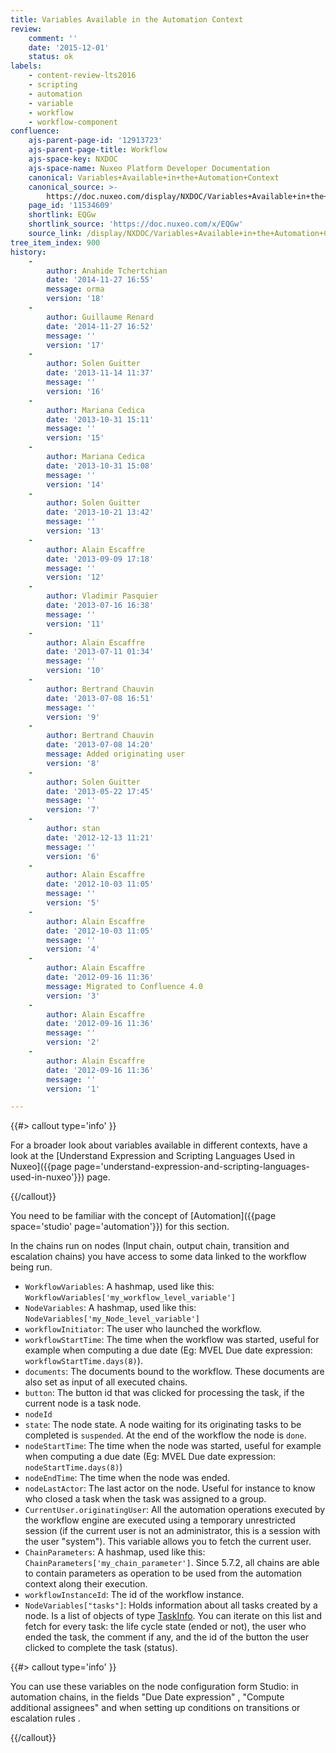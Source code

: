 ```yaml
---
title: Variables Available in the Automation Context
review:
    comment: ''
    date: '2015-12-01'
    status: ok
labels:
    - content-review-lts2016
    - scripting
    - automation
    - variable
    - workflow
    - workflow-component
confluence:
    ajs-parent-page-id: '12913723'
    ajs-parent-page-title: Workflow
    ajs-space-key: NXDOC
    ajs-space-name: Nuxeo Platform Developer Documentation
    canonical: Variables+Available+in+the+Automation+Context
    canonical_source: >-
        https://doc.nuxeo.com/display/NXDOC/Variables+Available+in+the+Automation+Context
    page_id: '11534609'
    shortlink: EQGw
    shortlink_source: 'https://doc.nuxeo.com/x/EQGw'
    source_link: /display/NXDOC/Variables+Available+in+the+Automation+Context
tree_item_index: 900
history:
    -
        author: Anahide Tchertchian
        date: '2014-11-27 16:55'
        message: orma
        version: '18'
    -
        author: Guillaume Renard
        date: '2014-11-27 16:52'
        message: ''
        version: '17'
    -
        author: Solen Guitter
        date: '2013-11-14 11:37'
        message: ''
        version: '16'
    -
        author: Mariana Cedica
        date: '2013-10-31 15:11'
        message: ''
        version: '15'
    -
        author: Mariana Cedica
        date: '2013-10-31 15:08'
        message: ''
        version: '14'
    -
        author: Solen Guitter
        date: '2013-10-21 13:42'
        message: ''
        version: '13'
    -
        author: Alain Escaffre
        date: '2013-09-09 17:18'
        message: ''
        version: '12'
    -
        author: Vladimir Pasquier
        date: '2013-07-16 16:38'
        message: ''
        version: '11'
    -
        author: Alain Escaffre
        date: '2013-07-11 01:34'
        message: ''
        version: '10'
    -
        author: Bertrand Chauvin
        date: '2013-07-08 16:51'
        message: ''
        version: '9'
    -
        author: Bertrand Chauvin
        date: '2013-07-08 14:20'
        message: Added originating user
        version: '8'
    -
        author: Solen Guitter
        date: '2013-05-22 17:45'
        message: ''
        version: '7'
    -
        author: stan
        date: '2012-12-13 11:21'
        message: ''
        version: '6'
    -
        author: Alain Escaffre
        date: '2012-10-03 11:05'
        message: ''
        version: '5'
    -
        author: Alain Escaffre
        date: '2012-10-03 11:05'
        message: ''
        version: '4'
    -
        author: Alain Escaffre
        date: '2012-09-16 11:36'
        message: Migrated to Confluence 4.0
        version: '3'
    -
        author: Alain Escaffre
        date: '2012-09-16 11:36'
        message: ''
        version: '2'
    -
        author: Alain Escaffre
        date: '2012-09-16 11:36'
        message: ''
        version: '1'

---
```

{{#> callout type='info' }}

For a broader look about variables available in different contexts, have a look at the [Understand Expression and Scripting Languages Used in Nuxeo]({{page page='understand-expression-and-scripting-languages-used-in-nuxeo'}}) page.

{{/callout}}

You need to be familiar with the concept of [Automation]({{page space='studio' page='automation'}}) for this section.

In the chains run on nodes (Input chain, output chain, transition and escalation chains) you have access to some data linked to the workflow being run.

*   `WorkflowVariables`: A hashmap, used like this: `WorkflowVariables['my_workflow_level_variable']`
*   `NodeVariables`: A hashmap, used like this: `NodeVariables['my_Node_level_variable']`
*   `workflowInitiator`: The user who launched the workflow.
*   `workflowStartTime`: The time when the workflow was started, useful for example when computing a due date (Eg: MVEL Due date expression: `workflowStartTime.days(8)`).
*   `documents`: The documents bound to the workflow. These documents are also set as input of all executed chains.
*   `button`: The button id that was clicked for processing the task, if the current node is a task node.
*   `nodeId`
*   `state`: The node state. A node waiting for its originating tasks to be completed is `suspended`. At the end of the workflow the node is `done`.
*   `nodeStartTime`: The time when the node was started, useful for example when computing a due date (Eg: MVEL Due date expression: `nodeStartTime.days(8)`)
*   `nodeEndTime`: The time when the node was ended.
*   `nodeLastActor`: The last actor on the node. Useful for instance to know who closed a task when the task was assigned to a group.
*   `CurrentUser.originatingUser`: All the automation operations executed by the workflow engine are executed using a temporary unrestricted session (if the current user is not an administrator, this is a session with the user "system"). This variable allows you to fetch the current user.
*   `ChainParameters`: A hashmap, used like this: `ChainParameters['my_chain_parameter']`. Since 5.7.2, all chains are able to contain parameters as operation to be used from the automation context along their execution.
*   `workflowInstanceId`: The id of the workflow instance.
*   `NodeVariables["tasks"]`: Holds information about all tasks created by a node. Is a list of objects of type [TaskInfo](http://community.nuxeo.com/api/nuxeo/5.8/javadoc/org/nuxeo/ecm/platform/routing/core/impl/GraphNode.TaskInfo.html). You can iterate on this list and fetch for every task: the life cycle state (ended or not), the user who ended the task, the comment if any, and the id of the button the user clicked to complete the task (status).

{{#> callout type='info' }}

You can use these variables&nbsp;on the node configuration form Studio: in automation chains, in the fields "Due Date expression" , "Compute additional assignees" and when setting up conditions on transitions or escalation rules .

{{/callout}}

